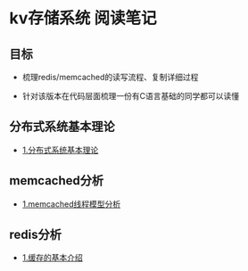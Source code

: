 # kv存储系统 阅读笔记

## 目标

- 梳理redis/memcached的读写流程、复制详细过程

- 针对该版本在代码层面梳理一份有C语言基础的同学都可以读懂


## 分布式系统基本理论
- [1.分布式系统基本理论](./document/分布式系统基本理论.md)

## memcached分析
- [1.memcached线程模型分析](./document/memcached线程模型分析.md)

## redis分析
- [1.缓存的基本介绍](./document/缓存的基本介绍.md)
